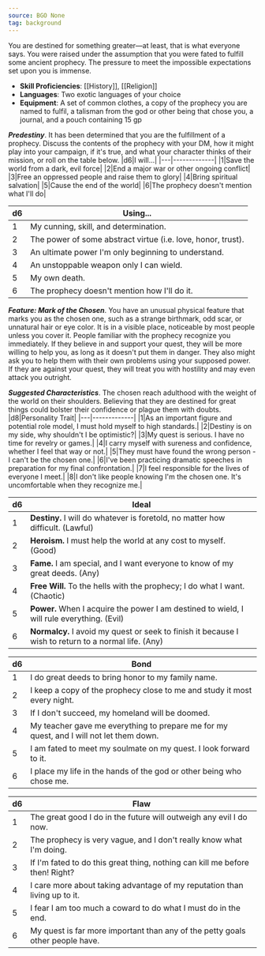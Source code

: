 ```yaml
---
source: BGO None
tag: background
---
```


You are destined for something greater—at least, that is what everyone says. You were raised under the assumption that you were fated to fulfill some ancient prophecy. The pressure to meet the impossible expectations set upon you is immense.


- **Skill Proficiencies**: [[History]], [[Religion]]
- **Languages**: Two exotic languages of your choice
- **Equipment**: A set of common clothes, a copy of the prophecy you are named to fulfil, a talisman from the god or other being that chose you, a journal, and a pouch containing 15 gp


**_Predestiny_**. It has been determined that you are the fulfillment of a prophecy. Discuss the contents of the prophecy with your DM, how it might play into your campaign, if it's true, and what your character thinks of their mission, or roll on the table below.
|d6|I will...|
|---|-------------|
|1|Save the world from a dark, evil force|
|2|End a major war or other ongoing conflict|
|3|Free an oppressed people and raise them to glory|
|4|Bring spiritual salvation|
|5|Cause the end of the world|
|6|The prophecy doesn't mention what I'll do|

|d6|Using...|
|---|-------------|
|1|My cunning, skill, and determination.|
|2|The power of some abstract virtue (i.e. love, honor, trust).|
|3|An ultimate power I'm only beginning to understand.|
|4|An unstoppable weapon only I can wield.|
|5|My own death.|
|6|The prophecy doesn't mention how I'll do it.|


**_Feature: Mark of the Chosen_**. You have an unusual physical feature that marks you as the chosen one, such as a strange birthmark, odd scar, or unnatural hair or eye color. It is in a visible place, noticeable by most people unless you cover it.
People familiar with the prophecy recognize you immediately. If they believe in and support your quest, they will be more willing to help you, as long as it doesn't put them in danger. They also might ask you to help them with their own problems using your supposed power. If they are against your quest, they will treat you with hostility and may even attack you outright.

**_Suggested Characteristics_**. The chosen reach adulthood with the weight of the world on their shoulders. Believing that they are destined for great things could bolster their confidence or plague them with doubts.
|d8|Personality Trait|
|---|-------------|
|1|As an important figure and potential role model, I must hold myself to high standards.|
|2|Destiny is on my side, why shouldn't I be optimistic?|
|3|My quest is serious. I have no time for revelry or games.|
|4|I carry myself with sureness and confidence, whether I feel that way or not.|
|5|They must have found the wrong person - I can't be the chosen one.|
|6|I've been practicing dramatic speeches in preparation for my final confrontation.|
|7|I feel responsible for the lives of everyone I meet.|
|8|I don't like people knowing I'm the chosen one. It's uncomfortable when they recognize me.|

|d6|Ideal|
|---|-------------|
|1|**Destiny.** I will do whatever is foretold, no matter how difficult. (Lawful)|
|2|**Heroism.** I must help the world at any cost to myself. (Good)|
|3|**Fame.** I am special, and I want everyone to know of my great deeds. (Any)|
|4|**Free Will.** To the hells with the prophecy; I do what I want. (Chaotic)|
|5|**Power.** When I acquire the power I am destined to wield, I will rule everything. (Evil)|
|6|**Normalcy.** I avoid my quest or seek to finish it because I wish to return to a normal life. (Any)|

|d6|Bond|
|---|-------------|
|1|I do great deeds to bring honor to my family name.|
|2|I keep a copy of the prophecy close to me and study it most every night.|
|3|If I don't succeed, my homeland will be doomed.|
|4|My teacher gave me everything to prepare me for my quest, and I will not let them down.|
|5|I am fated to meet my soulmate on my quest. I look forward to it.|
|6|I place my life in the hands of the god or other being who chose me.|

|d6|Flaw|
|---|-------------|
|1|The great good I do in the future will outweigh any evil I do now.|
|2|The prophecy is very vague, and I don't really know what I'm doing.|
|3|If I'm fated to do this great thing, nothing can kill me before then! Right?|
|4|I care more about taking advantage of my reputation than living up to it.|
|5|I fear I am too much a coward to do what I must do in the end.|
|6|My quest is far more important than any of the petty goals other people have.|

